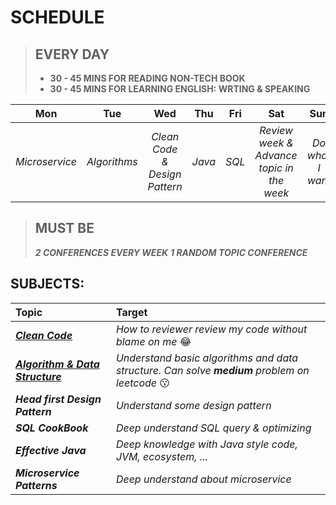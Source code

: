 # SCHEDULE
> **EVERY DAY**
> -------
> - **30 - 45 MINS FOR READING NON-TECH BOOK**
> - **30 - 45 MINS FOR LEARNING ENGLISH: WRTING & SPEAKING**

|  Mon |  Tue | Wed  |  Thu |  Fri | Sat| Sun |
|:---:|:---:|:---:|:---:|:---:|:---:|:---:|
|_Microservice_   | _Algorithms_  |  _Clean Code & Design Pattern_ | _Java_  |  _SQL_ |_Review week & Advance topic in the week_|_Do what I want_|

> **MUST BE**
> ------
> _**2 CONFERENCES EVERY  WEEK**_
> _**1 RANDOM TOPIC CONFERENCE**_

## SUBJECTS:
|**Topic**|**Target**|
|:---|:---|
|_**[Clean Code](https://www.google.com/search?q=clean+code+pdf&oq=clean+code+pd)**_|_How to reviewer review my code without blame on me_ :joy:|
|_**[Algorithm & Data Structure](https://www.google.com/search?q=clean+code+pdf&oq=clean+code+pdf)**_|_Understand basic algorithms and data structure. Can solve **medium** problem on leetcode_ :kissing:|
|_**Head first Design Pattern**_|_Understand some design pattern_|
|_**SQL CookBook**_|_Deep understand SQL query & optimizing_|
|_**Effective Java**_|_Deep knowledge with Java style code, JVM, ecosystem, ..._|
|_**Microservice Patterns**_|_Deep understand about microservice_|


<!--stackedit_data:
eyJoaXN0b3J5IjpbLTE4NDc0MTY0NjIsLTE4NDc0MTY0NjIsMT
Y5NTA5ODQ3OCwxNDUwMzMyNDEsMTQ1Njc4MjY3NF19
-->